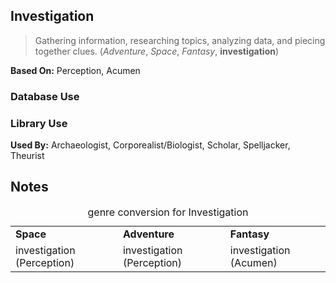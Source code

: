 Investigation
-------------

> Gathering information, researching topics, analyzing data, and piecing together clues. (_Adventure_, _Space_, _Fantasy_, __investigation__)

__Based On:__ <span title='Adventure & Space'>Perception</span>, <span title='Fantasy'>Acumen</span>

### Database Use

### Library Use

__Used By:__ Archaeologist, Corporealist/Biologist, Scholar, Spelljacker, Theurist

Notes
-----

<table>
<caption>genre conversion for Investigation</caption>
<tr><td><strong>Space</strong></td><td><strong>Adventure</strong></td><td><strong>Fantasy</strong></td></tr>
<tr><td>investigation (Perception)</td><td>investigation (Perception)</td><td>investigation (Acumen)</td></tr>
</table>
